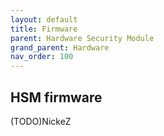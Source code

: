 ```yaml
---
layout: default
title: Firmware
parent: Hardware Security Module
grand_parent: Hardware
nav_order: 100
---
```

## HSM firmware

(TODO)NickeZ
